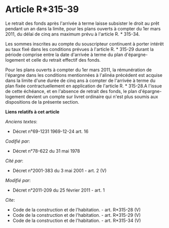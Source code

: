 # Article R*315-39

Le retrait des fonds après l'arrivée à terme laisse subsister le droit au prêt pendant un an dans la limite, pour les plans
ouverts à compter du 1er mars 2011, du délai de cinq ans maximum prévu à l'article R. * 315-34. 

Les sommes inscrites au compte du souscripteur continuent à porter intérêt au taux fixé dans les conditions prévues à
l'article R. * 315-29 durant la période comprise entre la date d'arrivée à terme du plan d'épargne-logement et celle du
retrait effectif des fonds. 

Pour les plans ouverts à compter du 1er mars 2011, la rémunération de l'épargne dans les conditions mentionnées à l'alinéa
précédent est acquise dans la limite d'une durée de cinq ans à compter de l'arrivée à terme du plan fixée contractuellement
en application de l'article R. * 315-28.A l'issue de cette échéance, et en l'absence de retrait des fonds, le plan d'épargne-
logement devient un compte sur livret ordinaire qui n'est plus soumis aux dispositions de la présente section.

**Liens relatifs à cet article**

_Anciens textes_:

  - Décret n°69-1231 1969-12-24 art. 16

_Codifié par_:

  - Décret n°78-622 du 31 mai 1978

_Cité par_:

  - Décret n°2001-383 du 3 mai 2001 - art. 2 (V)

_Modifié par_:

  - Décret n°2011-209 du 25 février 2011 - art. 1

_Cite_:

  - Code de la construction et de l'habitation. - art. R*315-28 (V)
  - Code de la construction et de l'habitation. - art. R*315-29 (V)
  - Code de la construction et de l'habitation. - art. R*315-34 (V)
